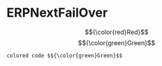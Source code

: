 # ERPNextFailOver
$${\color{red}Red}$$
$${\color{green}Green}$$

``` 
colored code $${\color{green}Green}$$
```
